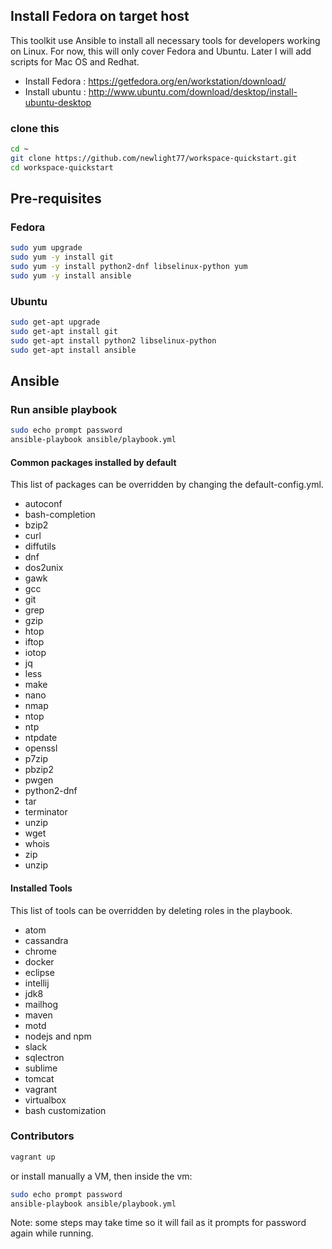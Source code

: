 ## Install Fedora on target host

This toolkit use Ansible to install all necessary tools for developers working on Linux. For now, this will only cover Fedora and Ubuntu. Later I will add scripts for Mac OS and Redhat.

* Install Fedora : https://getfedora.org/en/workstation/download/
* Install ubuntu : http://www.ubuntu.com/download/desktop/install-ubuntu-desktop


### clone this
```sh
cd ~
git clone https://github.com/newlight77/workspace-quickstart.git
cd workspace-quickstart
```

## Pre-requisites

### Fedora

```sh
sudo yum upgrade
sudo yum -y install git
sudo yum -y install python2-dnf libselinux-python yum
sudo yum -y install ansible
```

### Ubuntu
```sh
sudo get-apt upgrade
sudo get-apt install git
sudo get-apt install python2 libselinux-python
sudo get-apt install ansible
```

## Ansible

### Run ansible playbook

```sh
sudo echo prompt password
ansible-playbook ansible/playbook.yml
```

#### Common packages installed by default

This list of packages can be overridden by changing the default-config.yml.

* autoconf
* bash-completion
* bzip2
* curl
* diffutils
* dnf
* dos2unix
* gawk
* gcc
* git
* grep
* gzip
* htop
* iftop
* iotop
* jq
* less
* make
* nano
* nmap
* ntop
* ntp
* ntpdate
* openssl
* p7zip
* pbzip2
* pwgen
* python2-dnf
* tar
* terminator
* unzip
* wget
* whois
* zip
* unzip

#### Installed Tools

This list of tools can be overridden by deleting roles in the playbook.

* atom
* cassandra
* chrome
* docker
* eclipse
* intellij
* jdk8
* mailhog
* maven
* motd
* nodejs and npm
* slack
* sqlectron
* sublime
* tomcat
* vagrant
* virtualbox
* bash customization


### Contributors

```sh
vagrant up
```

or install manually a VM, then inside the vm:

```sh
sudo echo prompt password
ansible-playbook ansible/playbook.yml
```

Note: some steps may take time so it will fail as it prompts for password again while running.
